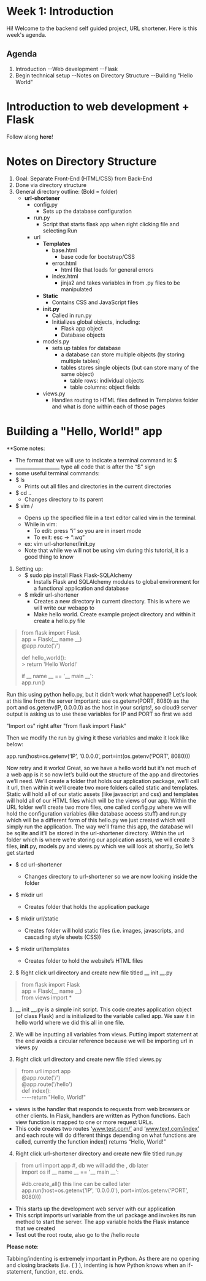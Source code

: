 # Week 1: Introduction

Hi! Welcome to the backend self guided project, URL shortener. Here is this week's agenda.

## Agenda
1. Introduction
	--Web development
	--Flask
2. Begin technical setup
	--Notes on Directory Structure
	--Building "Hello World"

# Introduction to web development + Flask

Follow along **here**!

# Notes on Directory Structure

1.  Goal: Separate Front-End (HTML/CSS) from Back-End
2.  Done via directory structure
3.  General directory outline: (Bold = folder)
	-   **url-shortener**
		-   config.py
			-   Sets up the database configuration
		-   run.py
			-   Script that starts flask app when right clicking file and selecting Run
		-   url
			-   **Templates**
				-   base.html
					-   base code for bootstrap/CSS
				-   error.html
					-   html file that loads for general errors
				-   index.html
					-   jinja2 and takes variables in from .py files to be manipulated
			-   **Static**
				-   Contains CSS and JavaScript files
			-   **__init__.py**
				-   Called in run.py    
				-   Initializes global objects, including:
					-   Flask app object    
					-   Database objects
			-   models.py
				-   sets up tables for database
					-   a database can store multiple objects (by storing multiple tables)
					-   tables stores single objects (but can store many of the same object)
						-   table rows: individual objects
						-   table columns: object fields
			-   views.py
				-   Handles routing to HTML files defined in Templates folder and what is done within each of those pages

# Building a "Hello, World!" app

**Some notes:
-   The format that we will use to indicate a terminal command is:
$ __________________
type all code that is after the “$” sign
-   some useful terminal commands:
-   $ ls
	-   Prints out all files and directories in the current directories
-   $ cd ..
	-   Changes directory to its parent
-   $ vim <filedirectory>/<filename>
	-   Opens up the specified file in a text editor called vim in the terminal.
	-   While in vim:
		-   To edit:  press “i”  so you are in insert mode
		-   To exit:  esc -> “:wq”
	-   ex: vim url-shortener/__init__.py
	-   Note that while we will not be using vim during this tutorial, it is a good thing to know
1.  Setting up:
	- $ sudo pip install Flask Flask-SQLAlchemy
		- Installs Flask and SQLAlchemy modules to global environment for a functional application and database
	- $ mkdir url-shortener
		- Creates a new directory in current directory. This is where we will write our webapp to
		- Make hello world. Create example project directory and within it create a hello.py file

> 	from flask import Flask  
>  app = Flask(__ name __)    
>  @app.route('/')  
> 
>  def  hello_world():  
	>  return  'Hello World!'  
> 
> if  __ name __  ==  '__ main __':   
	app.run()

Run this using python hello.py, but it didn’t work what happened? Let’s look at this line from the server Important: use os.getenv(PORT, 8080) as the port and os.getenv(IP, 0.0.0.0) as the host in your scripts!, so cloud9 server output is asking us to use these variables for IP and PORT so first we add

"Import os" right after "from flask import Flask"

Then we modify the run by giving it these variables and make it look like below:

app.run(host=os.getenv(‘IP’, ‘0.0.0.0’, port=int(os.getenv(‘PORT’, 8080)))

Now retry and it works! Great, so we have a hello world but it’s not much of a web app is it so now let’s build out the structure of the app and directories we’ll need. We’ll create a folder that holds our application package, we’ll call it url, then within it we’ll create two more folders called static and templates. Static will hold all of our static assets (like javascript and css) and templates will hold all of our HTML files which will be the views of our app. Within the URL folder we’ll create two more files, one called config.py where we will hold the configuration variables (like database access stuff) and run.py which will be a different form of this hello.py we just created which will simply run the application. The way we’ll frame this app, the database will be sqlite and it’ll be stored in the url-shortener directory. Within the url folder which is where we’re storing our application assets, we will create 3 files, __init__.py, models.py and views.py which we will look at shortly, So let’s get started

-  $ cd url-shortener
	 - Changes directory to url-shortener so we are now looking inside the folder
   
-	$ mkdir url
    - Creates folder that holds the application package
- $ mkdir url/static
	-  Creates folder will hold static files (i.e. images, javascripts, and cascading style sheets (CSS))
-  $ mkdir url/templates
	- Creates folder to hold the website’s HTML files
    

2.  $ Right click url directory and create new file titled __ init __.py
    

> from flask import  Flask      
> app = Flask(__ name __)   
> from views import *

1.  __ init __.py is a simple init script. This code creates application object (of class Flask) and is initialized to the variable called app. We saw it in hello world where we did this all in one file.
    
2.  We will be inputting all variables from views. Putting import statement at the end avoids a circular reference because we will be importing url in views.py

3.  Right click url directory and create new file titled views.py
    

> from url import app      
> @app.route('/')  
>  @app.route('/hello')   
> def index():  
   ----return  "Hello, World!"

-  views is the handler that responds to requests from web browsers or other clients. In Flask, handlers are written as Python functions. Each view function is mapped to one or more request URLs.
  - This code creates two routes ‘www.test.com/’ and ‘www.text.com/index’ and each route will do different things depending on what functions are called, currently the function index() returns “Hello, World!”
    

4.  Right click url-shortener directory and create new file titled run.py
  

> from url import app #, db we will add the , db later   
> import os 
> if __ name __ == '__ main __':
> 
> #db.create_all() this line can be called later app.run(host=os.getenv('IP', '0.0.0.0'), port=int(os.getenv(‘PORT’,
> 8080)))

-  This starts up the development web server with our application
-  This script imports url variable from the url package and invokes its run method to start the server. The app variable holds the Flask instance that we created
-  Test out the root route, also go to the /hello route
    
**Please note**:

Tabbing/indenting is extremely important in Python. As there are no opening and closing brackets (i.e. { } ), indenting is how Python knows when an if-statement, function, etc. ends.



